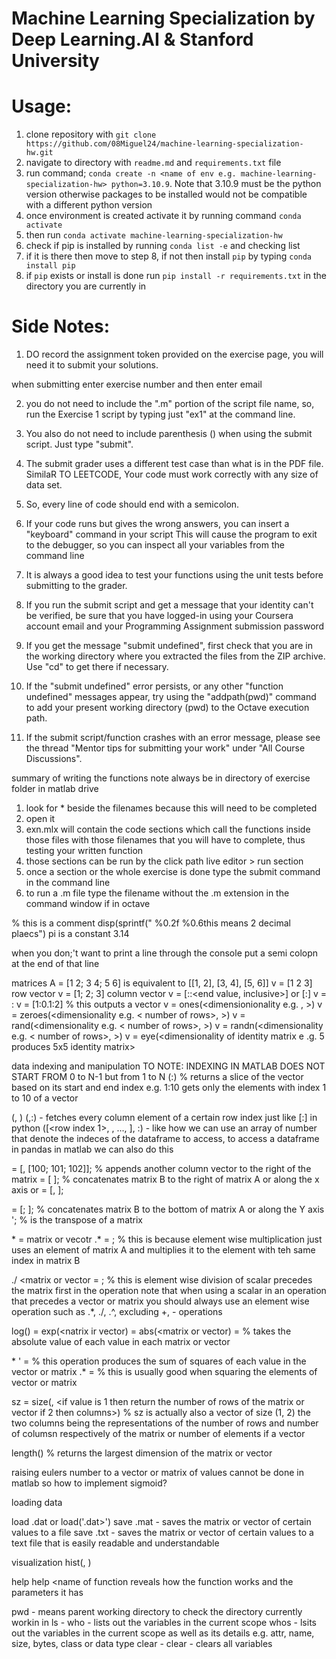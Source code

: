 # Machine Learning Specialization by Deep Learning.AI & Stanford University

# Usage:
1. clone repository with `git clone https://github.com/08Miguel24/machine-learning-specialization-hw.git`
2. navigate to directory with `readme.md` and `requirements.txt` file
3. run command; `conda create -n <name of env e.g. machine-learning-specialization-hw> python=3.10.9`. Note that 3.10.9 must be the python version otherwise packages to be installed would not be compatible with a different python version
4. once environment is created activate it by running command `conda activate`
5. then run `conda activate machine-learning-specialization-hw`
6. check if pip is installed by running `conda list -e` and checking list
7. if it is there then move to step 8, if not then install `pip` by typing `conda install pip`
8. if `pip` exists or install is done run `pip install -r requirements.txt` in the directory you are currently in

# Side Notes:
1. DO record the assignment token provided on the exercise page, 
you will need it to submit your solutions. 

when submitting enter exercise number and then enter email

2. you do not need to include the ".m" portion of the script file name, so, run the Exercise 1 script by typing just "ex1" at the command line.

3. You also do not need to include parenthesis () when using the submit script. Just type "submit". 

4. The submit grader uses a different test case than what is in the PDF file. 
SimilaR TO LEETCODE, Your code must work correctly with any size of data  set.

5. So, every line of code should end with a semicolon.

6. If your code runs but gives the wrong answers, you can insert a "keyboard" command in your script
This will cause the program to exit to the debugger, so you can inspect all your variables from the command line

7. It is always a good idea to test your functions using the unit tests before submitting to the grader.

8. If you run the submit script and get a message that your identity can't be 
verified, be sure that you have logged-in using your Coursera account email 
and your Programming Assignment submission password

9.  If you get the message "submit undefined", first check that 
you are in the working directory where you extracted the files 
from the ZIP archive. Use "cd" to get there if necessary. 

10.  If the "submit undefined" error persists, or any other "function undefined" 
messages appear, try using the "addpath(pwd)" command to add your present 
working directory (pwd) to the Octave execution path. 

11. If the submit script/function crashes with an error message, please see 
the  thread "Mentor tips for submitting your work" under "All Course  
Discussions".





summary of writing the functions
note always be in directory of exercise folder in matlab drive
1. look for * beside the filenames because this will need to be completed
2. open it
3. exn.mlx will contain the code sections which call the functions inside those files
with those filenames that you will have to complete, thus testing your written function
4. those sections can be run by the click path live editor > run section
5. once a section or the whole exercise is done type the submit command in the command line
6. to run a .m file type the filename without the .m extension in the command window if in octave


% this is a comment
disp(sprintf("<some string> %0.2f %0.6this means 2 decimal plaecs")
pi is a constant 3.14

when you don;'t want to print a line through the console put a semi colopn at the end of that line

matrices
A = [1 2; 3 4; 5 6] is equivalent to [[1, 2], [3, 4], [5, 6]]
v = [1 2 3] row vector
v = [1; 2; 3] column vector
v = [<start value>:<increment value>:<end value, inclusive>] or [<start value>:<end value>]
v = <start value>:<end value>
v = [1:0.1:2] % this outputs a vector
v = ones(<dimensionionality e.g. <number of rows>, <number of columns>>)
v = zeroes(<dimensionality e.g. < number of rows>, <number of columns>>)
v = rand(<dimensionality e.g. < number of rows>, <number of columns>>)
v = randn(<dimensionality e.g. < number of rows>, <number of columns>>)
v = eye(<dimensionality of identity matrix e .g. 5  produces 5x5 identity matrix>	



data indexing and manipulation
TO NOTE: INDEXING IN MATLAB DOES NOT START FROM 0 to N-1 but from 1 to N
<vector>(<start index value>:<end index value>) % returns a slice of the vector based on its start and end index
e.g. 1:10 gets only the elements with index 1 to 10 of a vector 

<matrix>(<row index>, <column index>) 
<matrix>(<row index>,:) - fetches every column element of a certain row index just like <list>[:] in python
<matrix>([<row index 1>, <row index a>, ..., <row index z>], :) - like how we can use an array of number that
denote the indeces of the dataframe to access, to access a dataframe in pandas in matlab we can also do this

<matrix> = [<matrix>, [100; 101; 102]]; % appends another column vector to the right of the matrix
<matrix C> = [<matrix A> <matrix B>]; % concatenates matrix B to the right of matrix A or along the x axis
or <matrix C> = [<matrix A>, <matrix B>]; 

<matrix C> = [<matrix A>; <matrix B>]; % concatenates matrix B to the bottom of matrix A or along the Y axis
<matrix C>'; % is the transpose of a matrix

<matrix or vector> * <scalar> = matrix or vecotr
<matrix or vector> .* <matrix or vector> = <matrix of the same dimensionality>; % this is because element wise multiplication just uses an element of matrix A and multiplies it to the element with teh same index in matrix B

<scalar> ./ <matrix or vector = <matrix or vecotr of same dimensinality>; % this is element wise division of scalar precedes the matrix first in the operation
note that when using a scalar in an operation that precedes a vector or matrix you should
always use an element wise operation such as .*, ./, .^, excluding +, - operations

log(<matrix or vector>) = <natural log of the matrix or vector by getting natural log of each value in matrix or vector>
exp(<natrix ir vector) = <raise the the matrix or vector values to the natural number e>
abs(<matrix or vector) = <matrix or vector of same dimensionality> % takes the absolute value of each value in each matrix or vector

<vector> * <vector>' = <scalar> % this operation produces the sum of squares of each value in the vector or matrix
<vector matrix> .* <vector or matrix> = <vector or matrix of same dimensionality> % this is usually good when squaring the elements of vector or matrix


sz = size(<matrix or vector>, <if value is 1 then return the number of rows of the matrix or vector if 2 then columns>) % sz is actually also a vector of size 
(1, 2) the two columns being the representations of the number of 
rows and number of columsn respectively of the matrix or number of 
elements if a vector 

length(<matrix or vector>) % returns the largest dimension of the matrix or vector


raising eulers number to a vector or matrix of values cannot be done in matlab so how to implement sigmoid?




loading data

load <filename>.dat or load('<filename>.dat>')
save <filename>.mat <vector or matrix variable> - saves the matrix or vector of certain values to a file
save <filename>.txt <vector or matrix variable> - saves the matrix or vector of certain 
values to a text file that is easily readable and understandable


visualization
hist(<matrix or vector>, <number of bars in the histogram>)


help
help <name of function reveals how the function works and the parameters it has


pwd - means parent working directory to check the directory currently workin in
ls - 
who - lists out the variables in the current scope
whos - lsits out the variables in the current scope as well as its details 
e.g. attr, name, size, bytes, class or data type
clear <variable> -
clear - clears all variables

